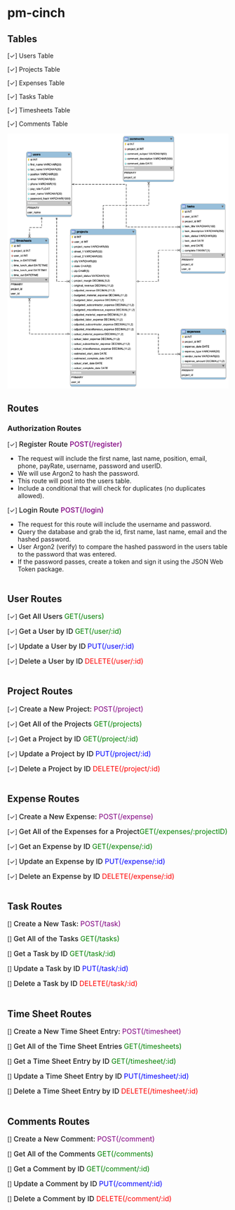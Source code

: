 # pm-cinch

## Tables

[✓] Users Table

[✓] Projects Table

[✓] Expenses Table

[✓] Tasks Table

[✓] Timesheets Table

[✓] Comments Table

![erd diagram](https://raw.githubusercontent.com/Slyssy/pm-cinch/main/public/ERD.png)

## Routes

### Authorization Routes

[✓] <Register style="font-weight: 500;font-size: 16px">Register Route <span style="color:purple; font-size: 16px">POST(/register)</span>

- The request will include the first name, last name, position, email, phone,
  payRate, username, password and userID.
- We will use Argon2 to hash the password.
- This route will post into the users table.
- Include a conditional that will check for duplicates (no duplicates allowed).

[✓] <span style="font-weight: 500;font-size: 16px">Login Route <span style="color:purple; font-size: 16px">POST(/login)</span>

- The request for this route will include the username and password.
- Query the database and grab the id, first name, last name, email and the
  hashed password.
- User Argon2 (verify) to compare the hashed password in the users table to
  the password that was entered.
- If the password passes, create a token and sign it using the JSON Web Token
  package.
  <br>
  <br>

## User Routes

[✓] <span style="font-weight: 500;font-size: 16px">Get All Users</span> <span style="color:green; font-size: 16px">GET(/users)</span>

[✓] <span style="font-weight: 500;font-size: 16px">Get a User by ID</span> <span style="color:green; font-size: 16px">GET(/user/:id)</span>

[✓] <span style="font-weight: 500;font-size: 16px">Update a User by ID</span> <span style="color:blue; font-size: 16px">PUT(/user/:id)

[✓] <span style="font-weight: 500;font-size: 16px">Delete a User by ID</span> <span style="color:red; font-size: 16px">DELETE(/user/:id)</span>
<br>
<br>

## Project Routes

[✓] <span style="font-weight: 500;font-size: 16px">Create a New Project: </span><span style="color:purple; font-size: 16px">POST(/project)</span>

[✓] <span style="font-weight: 500;font-size: 16px">Get All of the Projects </span><span style="color:green; font-size: 16px">GET(/projects)</span>

[✓] <span style="font-weight: 500;font-size: 16px">Get a Project by ID </span><span style="color:green; font-size: 16px">GET(/project/:id)</span>

[✓] <span style="font-weight: 500;font-size: 16px">Update a Project by ID </span><span style="color:blue; font-size: 16px">PUT(/project/:id)</span>

[✓] <span style="font-weight: 500;font-size: 16px">Delete a Project by ID </span><span style="color:red; font-size: 16px">DELETE(/project/:id)</span>
<br>
<br>

## Expense Routes

[✓] <span style="font-weight: 500;font-size: 16px">Create a New Expense: </span><span style="color:purple; font-size: 16px">POST(/expense)</span>

[✓] <span style="font-weight: 500;font-size: 16px">Get All of the Expenses for a
Project</span><span style="color:green; font-size: 16px">GET(/expenses/:projectID)</span>

[✓] <span style="font-weight: 500;font-size: 16px">Get an Expense by ID </span><span style="color:green; font-size: 16px">GET(/expense/:id)</span>

[✓] <span style="font-weight: 500;font-size: 16px">Update an Expense by ID </span><span style="color:blue; font-size: 16px">PUT(/expense/:id)</span>

[✓] <span style="font-weight: 500;font-size: 16px">Delete an Expense by ID
</span><span style="color:red; font-size: 16px">DELETE(/expense/:id)</span>
<br>
<br>

## Task Routes

[] <span style="font-weight: 500;font-size: 16px">Create a New Task: </span><span style="color:purple; font-size: 16px">POST(/task)</span>

[] <span style="font-weight: 500;font-size: 16px">Get All of the Tasks </span><span style="color:green; font-size: 16px">GET(/tasks)</span>

[] <span style="font-weight: 500;font-size: 16px">Get a Task by ID </span><span style="color:green; font-size: 16px">GET(/task/:id)</span>

[] <span style="font-weight: 500;font-size: 16px">Update a Task by ID </span><span style="color:blue; font-size: 16px">PUT(/task/:id)</span>

[] <span style="font-weight: 500;font-size: 16px">Delete a Task by ID </span><span style="color:red; font-size: 16px">DELETE(/task/:id)</span>
<br>
<br>

## Time Sheet Routes

[] <span style="font-weight: 500;font-size: 16px">Create a New Time Sheet Entry: </span><span style="color:purple; font-size: 16px">POST(/timesheet)</span>

[] <span style="font-weight: 500;font-size: 16px">Get All of the Time Sheet Entries </span><span style="color:green; font-size: 16px">GET(/timesheets)</span>

[] <span style="font-weight: 500;font-size: 16px">Get a Time Sheet Entry by ID </span><span style="color:green; font-size: 16px">GET(/timesheet/:id)</span>

[] <span style="font-weight: 500;font-size: 16px">Update a Time Sheet Entry by ID </span><span style="color:blue; font-size: 16px">PUT(/timesheet/:id)</span>

[] <span style="font-weight: 500;font-size: 16px">Delete a Time Sheet Entry by ID </span><span style="color:red; font-size: 16px">DELETE(/timesheet/:id)</span>
<br>
<br>

## Comments Routes

[] <span style="font-weight: 500;font-size: 16px">Create a New Comment: </span><span style="color:purple; font-size: 16px">POST(/comment)</span>

[] <span style="font-weight: 500;font-size: 16px">Get All of the Comments </span><span style="color:green; font-size: 16px">GET(/comments)</span>

[] <span style="font-weight: 500;font-size: 16px">Get a Comment by ID </span><span style="color:green; font-size: 16px">GET(/comment/:id)</span>

[] <span style="font-weight: 500;font-size: 16px">Update a Comment by ID </span><span style="color:blue; font-size: 16px">PUT(/comment/:id)</span>

[] <span style="font-weight: 500;font-size: 16px">Delete a Comment by ID </span><span style="color:red; font-size: 16px">DELETE(/comment/:id)</span>
<br>
<br>
